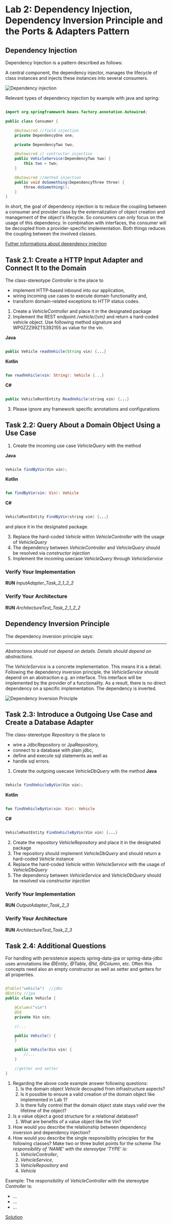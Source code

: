 # Lab 2: Dependency Injection, Dependency Inversion Principle and the Ports & Adapters Pattern

## Dependency Injection

Dependency Injection is a pattern described as follows:

A central component, the dependency injector, manages the lifecycle of class instances and injects these instances into
several consumers.

![Dependency injection](../img/di.png)

Relevant types of dependency injection by example with java and spring:

```java

import org.springframework.beans.factory.annotation.Autowired;

public class Consumer {

    @Autowired //field injection
    private DependencyOne one;

    private DependencyTwo two;

    @Autowired // contructor injection
    public VehicleService(DependencyTwo two) {
        this.two = two;
    }

    @Autowired //method injection
    public void doSomething(DependencyThree three) {
        three.doSomething();
    }
}
```

In short, the goal of dependency injection is to reduce the coupling between a consumer and provider class by the
externalization of object creation and management of the object's lifecycle. So consumers can only focus on the usage of
this dependency. In combination with interfaces, the consumer will be decoupled from a provider-specific implementation. Both things
reduces the coupling between the involved classes.

[Futher informations about dependency injection](https://martinfowler.com/articles/dipInTheWild.html)

## Task 2.1: Create a HTTP Input Adapter and Connect It to the Domain

The class-stereotype <i>Controller</i> is the place to

* implement HTTP-based inbound into our application,
* wiring incoming use cases to execute domain functionality and,
* transform domain-related exceptions to HTTP status codes.

1. Create a <i>VehicleController</i> and place it in the designated package
2. Implement the REST endpoint <i>/vehicle/{vin}</i> and return a hard-coded vehicle object. Use following method
   signature and WP0ZZZ99ZTS392155 as value for the vin.

**Java**

```java

public Vehicle readVehicle(String vin) {...}

```

**Kotlin**

```kotlin

fun readVehicle(vin: String): Vehicle {...}

```

**C#**

```java

public VehicleRootEntity ReadVehicle(string vin) {...} 

```

3. Please ignore any framework specific annotations and configurations

## Task 2.2: Query About a Domain Object Using a Use Case

1. Create the incoming use case <i>VehicleQuery</i> with the method

**Java**

```java

Vehicle findByVin(Vin vin);

```

**Kotlin**

```kotlin

fun findByVin(vin: Vin): Vehicle

```

**C#**

```java

VehicleRootEntity FindByVin(string vin) {...} 

```

and place it in the designated package.

3. Replace the hard-coded <i>Vehicle</i> within <i>VehicleController</i> with the usage of <i>VehicleQuery</i>
4. The dependency between <i>VehicleController</i> and <i>VehicleQuery</i> should be resolved via _constructor injection_
5. Implement the incoming usecase <i>VehicleQuery</i> through _VehicleService_

### Verify Your Implementation

**RUN** _InputAdapter_Task_2_1_2_2_

### Verify Your Architecture

**RUN** _ArchitectureTest_Task_2_1_2_2_

## Dependency Inversion Principle

The dependency inversion principle says:

---
_Abstractions should not depend on details. Details should depend on abstractions._

The _VehicleService_ is a concrete implementation. This means it is a detail. Following the dependency inversion
principle, the _VehicleService_ should depend on an abstraction e.g. an interface. This interface will be implemented by
the provider of a functionality. As a result, there is no direct dependency on a specific implementation. The dependency
is inverted.

![Dependency Inversion Principle](../img/dip.png)

## Task 2.3: Introduce a Outgoing Use Case and Create a Database Adapter

The class-stereotype <i>Repository</i> is the place to

* wire a JdbcRepository or JpaRepository,
* connect to a database with plain jdbc,
* define and execute sql statements as well as
* handle sql errors.

1. Create the outgoing usecase <i>VehicleDbQuery</i> with the method
**Java**
```java

Vehicle findVehicleByVin(Vin vin);

```

**Kotlin**

```kotlin

fun findVehicleByVin(vin: Vin): Vehicle

```

**C#**

```java

VehicleRootEntity FindVehicleByVin(Vin vin) {...} 

```

2. Create the repository <i>VehicleRepository</i> and place it in the designated package
3. The repository should implement <i>VehicleDbQuery</i> and should return a hard-coded <i>Vehicle</i> instance
5. Replace the hard-coded <i>Vehicle</i> within <i>VehicleService</i> with the usage of <i>VehicleDbQuery</i>
6. The dependency between <i>VehicleService</i> and <i>VehicleDbQuery</i> should be resolved via _constructor injection_

### Verify Your Implementation

**RUN** _OutputAdapter_Task_2_3_

### Verify Your Architecture

**RUN** _ArchitectureTest_Task_2_3_

## Task 2.4: Additional Questions

For handling with persistence aspects spring-data-jpa or spring-data-jdbc uses annotations like
<i>@Entity</i>, <i>@Table</i>, <i>@Id</i>, <i>@Column</i>, etc. Often this concepts need also an empty constructor as
well as setter and getters for all properties.

```java

@Table("vehicle")  //jdbc
@Entity //jpa
public class Vehicle {

    @Column("vin")
    @Id
    private Vin vin;

    //...

    public Vehicle() {
    }

    public Vehicle(Vin vin) {
        //...
    }

    //getter and setter
}

```

1. Regarding the above code example answer following questions:
    1. Is the domain object _Vehicle_ decoupled from infrastructure aspects?
    2. Is it possible to ensure a valid creation of the domain object like implemented in Lab 1?
    3. Is there fully control that the domain object state stays valid over the lifetime of the object?
2. Is a value object a good structure for a relational database?
    1. What are benefits of a value object like the <i>Vin</i>?
3. How would you describe the relationship between dependency inversion and dependency injection?
4. How would you describe the single responsibility principles for the following classes? Make two or three bullet
   points for the scheme _The responsibility of 'NAME' with the stereoytpe 'TYPE' is:_
    1. <i>VehicleController</i>,
    2. <i>VehicleService</i>,
    3. <i>VehicleRepository</i> and
    4. <i>Vehicle</i>

Example:
The responsibility of _VehicleController_ with the stereoytpe _Controller_ is:

* ...
* ...
* ...

[Solution](Exercise2-additional-questions.md)